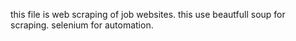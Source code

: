 this file is web scraping of job websites.
this use beautfull soup for scraping.
selenium for automation.
